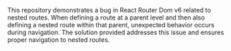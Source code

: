 This repository demonstrates a bug in React Router Dom v6 related to nested routes.  When defining a route at a parent level and then also defining a nested route within that parent, unexpected behavior occurs during navigation.  The solution provided addresses this issue and ensures proper navigation to nested routes.